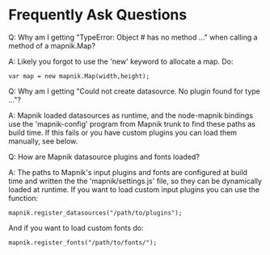 # Frequently Ask Questions

Q: Why am I getting "TypeError: Object #<an Object> has no method ..." when calling a method of a mapnik.Map?
 
A: Likely you forgot to use the 'new' keyword to allocate a map. Do:

    var map = new mapnik.Map(width,height);


Q: Why am I getting "Could not create datasource. No plugin found for type ..."?

A: Mapnik loaded datasources as runtime, and the node-mapnik bindings use the
'mapnik-config' program from Mapnik trunk to find these paths as build time. If this
fails or you have custom plugins you can load them manually, see below.


Q: How are Mapnik datasource plugins and fonts loaded?

A: The paths to Mapnik's input plugins and fonts are configured at build time and
written the the 'mapnik/settings.js' file, so they can be dynamically loaded at runtime.
If you want to load custom input plugins you can use the function:

    mapnik.register_datasources("/path/to/plugins");

And if you want to load custom fonts do:

    mapnik.register_fonts("/path/to/fonts/");
